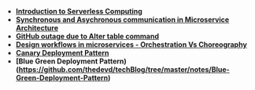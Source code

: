 * **[Introduction to Serverless Computing](https://github.com/thedevd/techBlog/tree/master/notes/Serverless-Computing)**
* **[Synchronous and Asychronous communication in Microservice Architecture](https://github.com/thedevd/techBlog/tree/master/notes/Sync-Asycn-Microservice-Communication)**
* **[GitHub outage due to Alter table command](https://github.com/thedevd/techBlog/tree/master/notes/Github-Outage-Alter-Table)**
* **[Design workflows in microservices - Orchestration Vs Choreography](https://github.com/thedevd/techBlog/tree/master/notes/Design-Workflows-In-Microservice-Orchestration-Vs-Choreography)**
* **[Canary Deployment Pattern](https://github.com/thedevd/techBlog/tree/master/notes/Canary-Deployment-Pattern)**
* **[Blue Green Deployment Pattern)(https://github.com/thedevd/techBlog/tree/master/notes/Blue-Green-Deployment-Pattern)**
